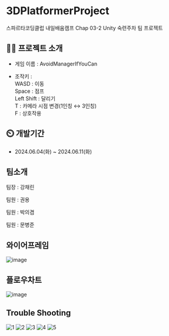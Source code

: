 # 3DPlatformerProject
 스파르타코딩클럽 내일배움캠프 Chap 03-2 Unity 숙련주차 팀 프로젝트

 ## 👨‍🏫 프로젝트 소개

- 게임 이름 : AvoidManagerIfYouCan

- 조작키 :  
   WASD : 이동    
   Space : 점프  
   Left Shift : 달리기  
   T : 카메라 시점 변경(1인칭 ↔ 3인칭)  
   F : 상호작용   

## ⏲️ 개발기간
- 2024.06.04(화) ~ 2024.06.11(화)


  
## 팀소개
팀장 : 강채린

팀원 : 권용

팀원 : 박의겸

팀원 : 문병준


  
  
  
## 와이어프레임
![image](https://github.com/bj961/AvoidManagerIfYouCanPublic/assets/73685098/d0a82b8c-8af8-4b74-b1c1-62c614096062)
  
  
  
## 플로우차트
![image](https://github.com/bj961/AvoidManagerIfYouCanPublic/assets/73685098/67856b67-8581-4da4-999a-56593b7a93ee)
  
  
  
## Trouble Shooting
![1](https://github.com/bj961/AvoidManagerIfYouCanPublic/assets/73685098/55b62789-d912-4871-ae10-a3affdd53821)
![2](https://github.com/bj961/AvoidManagerIfYouCanPublic/assets/73685098/15318917-7196-409b-8169-dace7d2df8cd)
![3](https://github.com/bj961/AvoidManagerIfYouCanPublic/assets/73685098/a6a122fd-ce80-432b-8aeb-74ed2af97c60)
![4](https://github.com/bj961/AvoidManagerIfYouCanPublic/assets/73685098/8c6cf771-0e3e-4ccb-ac13-faf961b95ecb)
![5](https://github.com/bj961/AvoidManagerIfYouCanPublic/assets/73685098/944c0a5e-a4cc-4395-b35d-c09bea9d808b)
